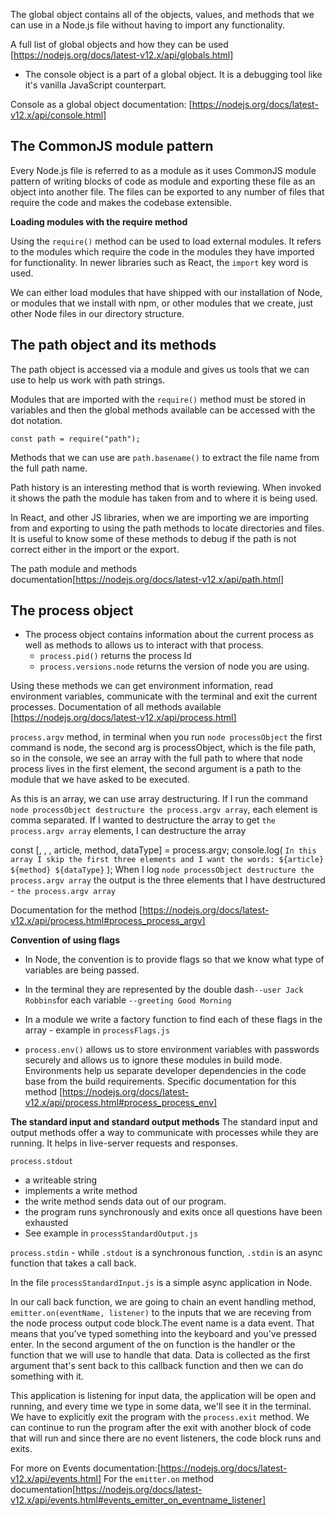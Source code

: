 The global object contains all of the objects, values, and methods that we can use in a Node.js file without having to import any functionality.

A full list of global objects and how they can be used [https://nodejs.org/docs/latest-v12.x/api/globals.html]

- The console object is a part of a global object. It is a debugging tool like it's vanilla JavaScript counterpart.

Console as a global object documentation: [https://nodejs.org/docs/latest-v12.x/api/console.html]

## The CommonJS module pattern

Every Node.js file is referred to as a module as it uses CommonJS module pattern of writing blocks of code as module and exporting these file as an object into another file. The files can be exported to any number of files that require the code and makes the codebase extensible.

**Loading modules with the require method**

Using the `require()` method can be used to load external modules. It refers to the modules which require the code in the modules they have imported for functionality. In newer libraries such as React, the `import` key word is used.

We can either load modules that have shipped with our installation of Node, or modules that we install with npm, or other modules that we create, just other Node files in our directory structure.

## The path object and its methods

The path object is accessed via a module and gives us tools that we can use to help us work with path strings.

Modules that are imported with the `require()` method must be stored in variables and then the global methods available can be accessed with the dot notation.

`const path = require("path");`

Methods that we can use are `path.basename()` to extract the file name from the full path name.

Path history is an interesting method that is worth reviewing. When invoked it shows the path the module has taken from and to where it is being used.

In React, and other JS libraries, when we are importing we are importing from and exporting to using the path methods to locate directories and files. It is useful to know some of these methods to debug if the path is not correct either in the import or the export.

The path module and methods documentation[https://nodejs.org/docs/latest-v12.x/api/path.html]

## The process object

- The process object contains information about the current process as well as methods to allows us to interact with that process.
  - `process.pid()` returns the process Id
  - `process.versions.node` returns the version of node you are using.

Using these methods we can get environment information, read environment variables, communicate with the terminal and exit the current processes.
Documentation of all methods available [https://nodejs.org/docs/latest-v12.x/api/process.html]

`process.argv` method, in terminal when you run `node processObject` the first command is node, the second arg is processObject, which is the file path, so in the console, we see an array with the full path to where that node process lives in the first element, the second argument is a path to the module that we have asked to be executed.

As this is an array, we can use array destructuring.
If I run the command `node processObject destructure the process.argv array`, each element is comma separated. If I wanted to destructure the array to get `the process.argv array` elements, I can destructure the array

const [, , , article, method, dataType] = process.argv;
console.log(
`In this array I skip the first three elements and I want the words: ${article} ${method} ${dataType}`
);
When I log `node processObject destructure the process.argv array`
the output is the three elements that I have destructured - `the process.argv array`

Documentation for the method [https://nodejs.org/docs/latest-v12.x/api/process.html#process_process_argv]

**Convention of using flags**

- In Node, the convention is to provide flags so that we know what type of variables are being passed.

- In the terminal they are represented by the double dash`--user Jack Robbins`for each variable `--greeting Good Morning`

- In a module we write a factory function to find each of these flags in the array - example in `processFlags.js`

- `process.env()` allows us to store environment variables with passwords securely and allows us to ignore these modules in build mode. Environments help us separate developer dependencies in the code base from the build requirements. Specific documentation for this method [https://nodejs.org/docs/latest-v12.x/api/process.html#process_process_env]

**The standard input and standard output methods**
The standard input and output methods offer a way to communicate with processes while they are running. It helps in live-server requests and responses.

`process.stdout`

- a writeable string
- implements a write method
- the write method sends data out of our program.
- the program runs synchronously and exits once all questions have been exhausted
- See example in `processStandardOutput.js`

`process.stdin` - while `.stdout` is a synchronous function, `.stdin` is an async function that takes a call back.

In the file `processStandardInput.js` is a simple async application in Node.

In our call back function, we are going to chain an event handling method, `emitter.on(eventName, listener)` to the inputs that we are receving from the node process output code block.The event name is a data event. That means that you've typed something into the keyboard and you've pressed enter. In the second argument of the on function is the handler or the function that we will use to handle that data. Data is collected as the first argument that's sent back to this callback function and then we can do something with it.

This application is listening for input data, the application will be open and running, and every time we type in some data, we'll see it in the terminal. We have to explicitly exit the program with the `process.exit` method. We can continue to run the program after the exit with another block of code that will run and since there are no event listeners, the code block runs and exits.

For more on Events documentation:[https://nodejs.org/docs/latest-v12.x/api/events.html]
For the `emitter.on` method documentation[https://nodejs.org/docs/latest-v12.x/api/events.html#events_emitter_on_eventname_listener]
